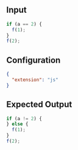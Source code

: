 
## Input
```javascript input
if (a == 2) {
  f(1);
}
f(2);
```

## Configuration
```json configuration
{
  "extension": "js"
}
```

## Expected Output
```javascript expected output
if (a != 2) {
} else {
  f(1);
}
f(2);
```
